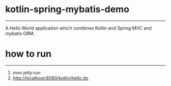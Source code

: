 # kotlin-spring-mybatis-demo
----

A Hello World application which combines Kotlin and Spring MVC and mybatis ORM. 


# how to run
----
1. *mvn jetty:run*
2. [http://localhost:8080/kotlin/hello.do](http://localhost:8080/kotlin/hello.do)